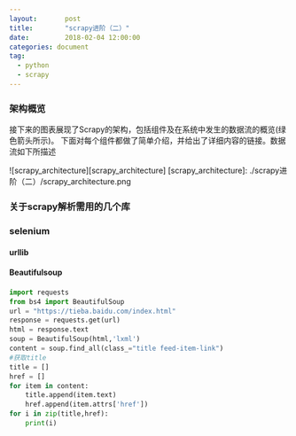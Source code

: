 ```yaml
---
layout:       post
title:        "scrapy进阶（二）"
date:         2018-02-04 12:00:00
categories: document
tag:
  - python
  - scrapy
---
```


### 架构概览
接下来的图表展现了Scrapy的架构，包括组件及在系统中发生的数据流的概览(绿色箭头所示)。 下面对每个组件都做了简单介绍，并给出了详细内容的链接。数据流如下所描述

![scrapy_architecture][scrapy_architecture]
[scrapy_architecture]: ./scrapy进阶（二）/scrapy_architecture.png

### 关于scrapy解析需用的几个库
### selenium
#### urllib
#### Beautifulsoup
```python
import requests
from bs4 import BeautifulSoup
url = "https://tieba.baidu.com/index.html"
response = requests.get(url)
html = response.text
soup = BeautifulSoup(html,'lxml')
content = soup.find_all(class_="title feed-item-link")
#获取title
title = []
href = []
for item in content:
    title.append(item.text)
    href.append(item.attrs['href'])
for i in zip(title,href):
    print(i)
```

